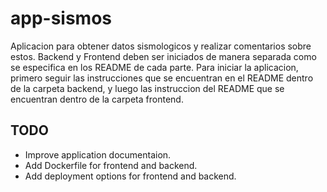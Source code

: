 # app-sismos

Aplicacion para obtener datos sismologicos y realizar comentarios sobre estos. 
Backend y Frontend deben ser iniciados de manera separada como se especifica en los README de cada parte.
Para iniciar la aplicacion, primero seguir las instrucciones que se encuentran en el README dentro de la carpeta backend,
y luego las instruccion del README que se encuentran dentro de la carpeta frontend.

## TODO

 - Improve application documentaion.
 - Add Dockerfile for frontend and backend.
 - Add deployment options for frontend and backend.


